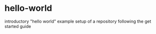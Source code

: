 # hello-world
introductory "hello world" example setup of a repository following the get started guide 
